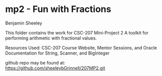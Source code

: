 # mp2 - Fun with Fractions

Benjamin Sheeley

This folder contains the work for CSC-207 Mini-Project 2 A toolkit for performing arithmetic with fractional values.

Resources Used: CSC-207 Course Website, Mentor Sessions, and Oracle Documentation for String, Scanner, and BigInteger

github repo may be found at: https://github.com/sheeleybGrinnell/207MP2.git